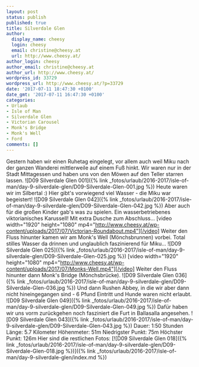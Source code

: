 ```yaml
---
layout: post
status: publish
published: true
title: Silverdale Glen
author:
  display_name: cheesy
  login: cheesy
  email: christine@cheesy.at
  url: http://www.cheesy.at/
author_login: cheesy
author_email: christine@cheesy.at
author_url: http://www.cheesy.at/
wordpress_id: 33729
wordpress_url: http://www.cheesy.at/?p=33729
date: '2017-07-11 18:47:30 +0100'
date_gmt: '2017-07-11 16:47:30 +0100'
categories:
- Urlaub
- Isle of Man
- Silverdale Glen
- Victorian Carousel
- Monk's Bridge
- Monk's Well
- Ford
comments: []
---
```

Gestern haben wir einen Ruhetag eingelegt, vor allem auch weil Miku nach der ganzen Wanderei mittlerweile auf einem Fuß hinkt. Wir waren nur in der Stadt Mittagessen und haben uns von den Möwen auf den Teller starren lassen.
![D09 Silverdale Glen 001]({% link _fotos/urlaub/2016-2017/isle-of-man/day-9-silverdale-glen/D09-Silverdale-Glen-001.jpg %})
Heute waren wir im Silbertal :) Hier gibt's vorwiegend viel Wasser - die Miku war begeistert!
![D09 Silverdale Glen 042]({% link _fotos/urlaub/2016-2017/isle-of-man/day-9-silverdale-glen/D09-Silverdale-Glen-042.jpg %})
Aber auch für die großen Kinder gab's was zu spielen. Ein wasserbetriebenes viktorianisches Karussell! Mit extra Dusche zum Abschluss...
[video width="1920" height="1080" mp4="http://www.cheesy.at/wp-content/uploads/2017/07/Victorian-Roundabout.mp4"][/video]
Weiter den Fluss hinunter kamen wir am Monk's Well (Mönchsbrunnen) vorbei. Total stilles Wasser da drinnen und unglaublich faszinierend für Miku...
![D09 Silverdale Glen 025]({% link _fotos/urlaub/2016-2017/isle-of-man/day-9-silverdale-glen/D09-Silverdale-Glen-025.jpg %})
[video width="1920" height="1080" mp4="http://www.cheesy.at/wp-content/uploads/2017/07/Monks-Well.mp4"][/video]
Weiter den Fluss hinunter dann Monk's Bridge (Mönchsbrücke).
![D09 Silverdale Glen 036]({% link _fotos/urlaub/2016-2017/isle-of-man/day-9-silverdale-glen/D09-Silverdale-Glen-036.jpg %})
Und dann Rushen Abbey, in die wir aber dann nicht hineingegangen sind - 6 Pfund Eintritt und Hunde waren nicht erlaubt.
![D09 Silverdale Glen 049]({% link _fotos/urlaub/2016-2017/isle-of-man/day-9-silverdale-glen/D09-Silverdale-Glen-049.jpg %})
Dafür haben wir uns vorm zurückgehen noch fasziniert die Furt in Ballasalla angesehen.
![D09 Silverdale Glen 043]({% link _fotos/urlaub/2016-2017/isle-of-man/day-9-silverdale-glen/D09-Silverdale-Glen-043.jpg %})
Dauer: 1:50 Stunden
Länge: 5.7 Kilometer
Höhenmeter: 51m
Niedrigster Punkt: 75m
Höchster Punkt: 126m
Hier sind die restlichen Fotos:
[![D09 Silverdale Glen 018]({% link _fotos/urlaub/2016-2017/isle-of-man/day-9-silverdale-glen/D09-Silverdale-Glen-018.jpg %})]({% link _fotos/urlaub/2016-2017/isle-of-man/day-9-silverdale-glen/index.md %})
